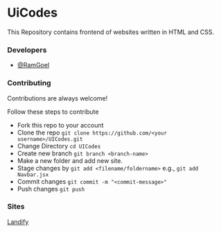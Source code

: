 
# UiCodes

This Repository contains frontend of websites written in HTML and CSS.




### Developers

- [@RamGoel](https://www.github.com/RamGoel)


### Contributing

Contributions are always welcome!

Follow these steps to contribute

- Fork this repo to your account
- Clone the repo 
    `git clone https://github.com/<your username>/UICodes.git`
- Change Directory
    `cd UICodes`
- Create new branch `git branch <branch-name>`
- Make a new folder and add new site.
- Stage changes by `git add <filename/foldername>` e.g., `git add Navbar.jsx`
- Commit changes `git commit -m "<commit-message>"`
- Push changes `git push`
### Sites

[Landify](https://ramgoel.github.io/UICodes/Landify)

